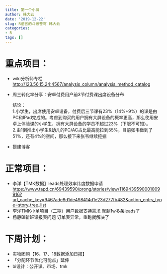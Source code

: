 ```yaml
---
title: 第一个小博
author: 韩大云
date: '2019-12-22'
slug: R语言的斗破苍穹 韩大云
categories:
- R
tags: []
---
```

<!-- blogdown::serve_site() -->

# 重点项目：

- wiki分析师专栏 http://123.56.15.24:4567/analysis_column/analysis_method_catalog
- 周三转化率分享：安卓付费用户前3节付费课出席设备分布

    结论：<br>
    1.小学生，出席使用安卓设备，付费后三节课有23%（14%+9%）的课是由PC和IPad完成的。考虑到购买的用户拥有大屏设备的概率更高，那么使用安卓上体验课的小学生，拥有大屏设备的学员不超过23%（下限不可知）。<br>
    2.由1倒推出小学生&幼儿的PC/AC占比最高能拉到55%，目前张韦做到了51%，还有4%的空间，那么接下来张韦继续挖掘<br>

- 搭建博客

# 正常项目：
- 李洋【TMK数据】leads处理效率纬度数据申请 https://www.tapd.cn/69439590/prong/stories/view/1169439590001009916?url_cache_key=9467ade8d1de498414d1e23d277fb482&action_entry_type=story_tree_list
- 李洋TMK小单项目（二期）用户数据支持需求 就剩1w多条leads了
- 杨静BI新班课报表问题 订单表异常，重跑就解决了

# 下周计划：
- 实物团购【16、17、18数据添加日报】
- 「分配环节优化可能点」延伸
- bi设计：公开课、市场、tmk
